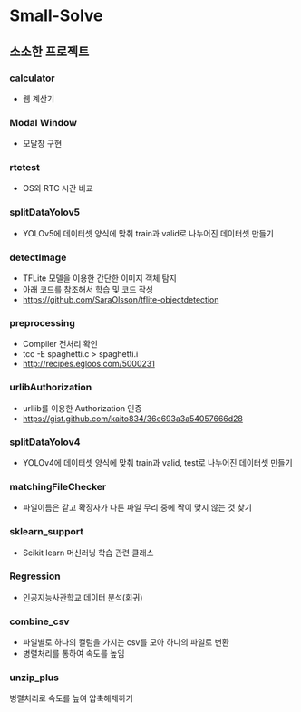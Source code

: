 # Small-Solve   
## 소소한 프로젝트    
### calculator   
- 웹 계산기  
### Modal Window   
- 모달창 구현    
### rtctest  
- OS와 RTC 시간 비교  
### splitDataYolov5  
- YOLOv5에 데이터셋 양식에 맞춰 train과 valid로 나누어진 데이터셋 만들기  
### detectImage  
- TFLite 모델을 이용한 간단한 이미지 객체 탐지  
- 아래 코드를 참조해서 학습 및 코드 작성  
- https://github.com/SaraOlsson/tflite-objectdetection   
### preprocessing  
- Compiler 전처리 확인  
- tcc -E spaghetti.c > spaghetti.i  
- http://recipes.egloos.com/5000231  
### urlibAuthorization   
- urllib를 이용한 Authorization 인증   
- https://gist.github.com/kaito834/36e693a3a54057666d28   
### splitDataYolov4   
- YOLOv4에 데이터셋 양식에 맞춰 train과 valid, test로 나누어진 데이터셋 만들기  
### matchingFileChecker   
- 파일이름은 같고 확장자가 다른 파일 무리 중에 짝이 맞지 않는 것 찾기
### sklearn_support
- Scikit learn 머신러닝 학습 관련 클래스
### Regression
- 인공지능사관학교 데이터 분석(회귀)
### combine_csv
- 파일별로 하나의 컬럼을 가지는 csv를 모아 하나의 파일로 변환
- 병렬처리를 통하여 속도를 높임
### unzip_plus
병렬처리로 속도를 높여 압축해제하기